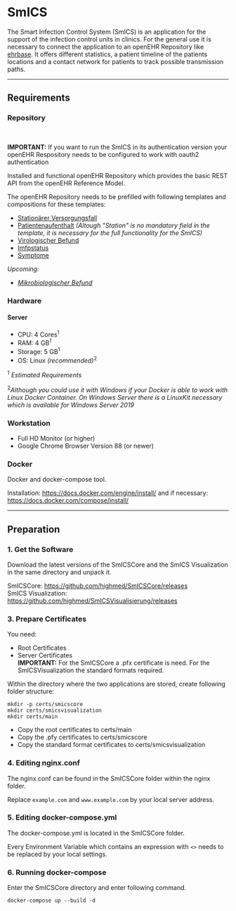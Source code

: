 # SmICS

The Smart Infection Control System (SmICS) is an application for the support of the infection control units in clinics. For the general use it is necessary to connect the application to an openEHR Repository like [ehrbase](https://github.com/ehrbase/ehrbase). It offers different statistics, a patient timeline of the patients locations and a contact network for patients to track possible transmission paths. 

___
## Requirements

### Repository

<br>

**IMPORTANT:** If you want to run the SmICS in its authentication version your openEHR Respository needs to be configured to work with oauth2 authentication


Installed and functional openEHR Repository which provides the basic REST API from the openEHR Reference Model.

The openEHR Repository needs to be prefilled with following templates and compositions for these templates:

- [Stationärer Versorgungsfall](https://ckm.highmed.org/ckm/templates/1246.169.620)
- [Patientenaufenthalt](https://ckm.highmed.org/ckm/templates/1246.169.590) *(Altough "Station" is no mandatory field in the template, it is necessary for the full functionality for the SmICS)*
- [Virologischer Befund](https://ckm.highmed.org/ckm/templates/1246.169.636)
- [Imfpstatus](https://ckm.highmed.org/ckm/templates/1246.169.1187)
- [Symptome](https://ckm.highmed.org/ckm/templates/1246.169.1109)

*Upcoming:*
- *[Mikrobiologischer Befund](https://ckm.highmed.org/ckm/templates/1246.169.69)*

### Hardware

#### Server 
- CPU: 4 Cores<sup>1</sup> 
- RAM: 4 GB<sup>1</sup> 
- Storage: 5 GB<sup>1</sup> 
- OS: Linux *(recommended)*<sup>2</sup> 

<sup>1</sup> *Estimated Requirements*

<sup>2</sup>*Although you could use it with Windows if your Docker is able to work with Linux Docker Container. On Windows Server there is a LinuxKit necessary which is available for Windows Server 2019*

### Workstation
- Full HD Monitor (or higher)
- Google Chrome Browser Version 88 (or newer)

### Docker

Docker and docker-compose tool. 

Installation: https://docs.docker.com/engine/install/ and if necessary: https://docs.docker.com/compose/install/

___
## Preparation

### 1. Get the Software

Download the latest versions of the SmICSCore and the SmICS Visualization in the same directory and unpack it.

SmICSCore: https://github.com/highmed/SmICSCore/releases <br>
SmICS Visualization: https://github.com/highmed/SmICSVisualisierung/releases

### 3. Prepare Certificates

You need:
<ul>
<li>Root Certificates</li>
<li>Server Certificates</li>
<b>IMPORTANT:</b> For the SmICSCore a .pfx certificate is need. For the SmICSVisualization the standard formats required. 
</ul>

Within the directory where the two applications are stored, create following folder structure:

```
mkdir -p certs/smicscore
mkdir certs/smicsvisualization
mkdir certs/main
```

<ul>
<li>Copy the root certificates to certs/main</li>
<li>Copy the .pfy certificates to certs/smicscore</li>
<li>Copy the standard format certificates to certs/smicsvisualization</li>
</ul>

### 4. Editing nginx.conf

The nginx.conf can be found in the SmICSCore folder within the nginx folder. 

Replace ```example.com``` and ```www.example.com``` by your local server address.

### 5. Editing docker-compose.yml

The docker-compose.yml is located in the SmICSCore folder.

Every Environment Variable which contains an expression with ```<>``` needs to be replaced by your local settings.

### 6. Running docker-compose

Enter the SmICSCore directory and enter following command. 

```
docker-compose up --build -d
```

